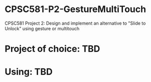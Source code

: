 # CPSC581-P2-GestureMultiTouch
CPSC581 Project 2: Design and implement an alternative to "Slide to Unlock" using gesture or multitouch

# Project of choice: TBD

# Using: TBD
